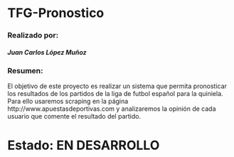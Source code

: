 # TFG-Pronostico

<h3>Realizado por: </h3>
<h5>Juan Carlos López Muñoz</h5>

<h3>Resumen: </h3>
<p>El objetivo de este proyecto es realizar un sistema que permita pronosticar los resultados de
los partidos de la liga de futbol español para la quiniela. Para ello usaremos scraping en la
página http://www.apuestasdeportivas.com y analizaremos la opinión de cada usuario que
comente el resultado del partido.</p>

<h1>Estado: EN DESARROLLO </h1>
